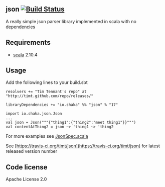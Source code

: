 json    [![Build Status](https://travis-ci.org/timt/json.png?branch=master)](https://travis-ci.org/timt/json)
----
A really simple json parser library implemented in scala with no dependencies

Requirements
------------

* [scala](http://www.scala-lang.org) 2.10.4

Usage
-----
Add the following lines to your build.sbt

    resolvers += "Tim Tennant's repo" at "http://timt.github.com/repo/releases/"

    libraryDependencies += "io.shaka" %% "json" % "17"

    import io.shaka.json.Json
    ...
    val json = Json("""{"thing1":{"thing2":"meet thing1"}}""")
    val contentAtThing2 = json ~> 'thing1 ~> 'thing2

For more examples see [JsonSpec.scala](https://github.com/timt/json/blob/master/src/test/scala/io/shaka/json/JsonSpec.scala)

See [https://travis-ci.org/timt/json](https://travis-ci.org/timt/json) for latest released version number


Code license
------------
Apache License 2.0
